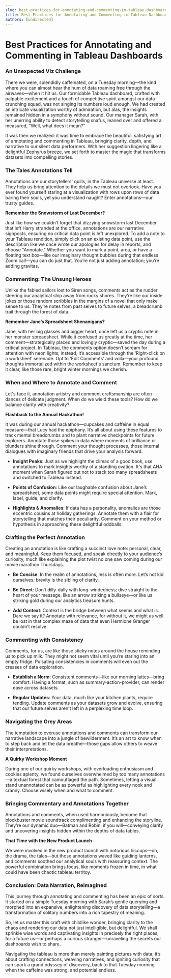 ```yaml
---
slug: best-practices-for-annotating-and-commenting-in-tableau-dashboards
title: Best Practices for Annotating and Commenting in Tableau Dashboards
authors: [undirected]
---
```



# Best Practices for Annotating and Commenting in Tableau Dashboards

### An Unexpected Viz Challenge

There we were, splendidly caffeinated, on a Tuesday morning—the kind where you can almost hear the hum of data roaming free through the airwaves—when it hit us. Our formidable Tableau dashboard, crafted with palpable excitement and a touch of competitive spirit amongst our data-crunching squad, was not singing its numbers loud enough. We had created an intricate visualization worthy of admiration, but alas, the insights remained hidden in a symphony without sound. Our manager Sarah, with her unerring ability to detect storytelling snafus, leaned over and offered a measured, “Well, what does it mean?” 

It was then we realized: it was time to embrace the beautiful, satisfying art of annotating and commenting in Tableau, bringing clarity, depth, and narrative to our silent data performers. With her suggestion lingering like a delightful Zephyrus breeze, we set forth to master the magic that transforms datasets into compelling stories.

### The Tales Annotations Tell

Annotations are our storytellers' quills, in the Tableau universe at least. They help us bring attention to the details we must not overlook. Have you ever found yourself staring at a visualization with rows upon rows of data baring their souls, yet you understand naught? Enter annotations—our trusty guides.

**Remember the Snowstorm of Last December?**

Just like how we couldn’t forget that dizzying snowstorm last December that left Harry stranded at the office, annotations are our narrative signposts, ensuring no critical data point is left unexplored. To add a note to your Tableau rendition, simply click on an existing data point, use the description like we once wrote our apologies for delay in reports, and choose "Annotate." Whether you want to mark a point, area, or have a floating text box—like our imaginary thought bubbles during that endless Zoom call—you can do just that. You’re not just adding annotation; you’re adding gravitas.

### Commenting: The Unsung Heroes

Unlike the fabled sailors lost to Siren songs, comments act as the rudder steering our analytical ship away from rocky shores. They’re like our inside jokes or those random scribbles in the margins of a novel that only make sense to us. They’re notes from past selves to future selves, a breadcrumb trail through the forest of data.

**Remember Jane’s Spreadsheet Shenanigans?**

Jane, with her big glasses and bigger heart, once left us a cryptic note in her monster spreadsheet. While it confused us greatly at the time, her comment—strategically placed and lovingly cryptic—saved the day during a critical project. In Tableau, the comments option doesn’t scream for attention with neon lights; instead, it’s accessible through the ‘Right-click on a worksheet’ serenade. Opt to ‘Edit Comments’ and voilà—your profound thoughts immortalized within the worksheet's sanctum. Remember to keep it clear, like those rare, bright winter mornings we cherish.

### When and Where to Annotate and Comment

Let's face it, annotation artistry and comment craftsmanship are often dances of delicate judgment. When do we wield these tools? How do we balance clarity with creativity?

**Flashback to the Annual Hackathon!**

It was during our annual hackathon—cupcakes and caffeine in equal measure—that Lucy had the epiphany. It’s all about using these features to track mental breadcrumbs and to plant narrative checkpoints for future explorers. Annotate those spikes in data where moments of brilliance or blunders shine through. Comment your thought processes, those internal dialogues with imaginary friends that drive your analysis forward.

- **Insight Peaks**: Just as we highlight the climax of a good book, use annotations to mark insights worthy of a standing ovation. It's that AHA moment when Sarah figured out not to stack too many spreadsheets and switched to Tableau instead.
  
- **Points of Confusion**: Like our laughable confusion about Jane’s spreadsheet, some data points might require special attention. Mark, label, guide, and clarify.

- **Highlights & Anomalies**: If data has a personality, anomalies are those eccentric cousins at holiday gatherings. Annotate them with a flair for storytelling that matches their peculiarity. Comment on your method or hypothesis in approaching these delightful oddballs.

### Crafting the Perfect Annotation

Creating an annotation is like crafting a succinct love note: personal, clear, and meaningful. Keep them focused, and speak directly to your audience’s curiosity, much like explaining the plot twist no one saw coming during our movie marathon Thursdays.

- **Be Concise**: In the realm of annotations, less is often more. Let’s not kid ourselves; brevity is the sibling of clarity.

- **Be Direct**: Don’t dilly-dally with long-windedness; dive straight to the heart of your message, like an arrow striking a bullseye—or like us striking gold during our analytics treasure hunts.

- **Add Context**: Context is the bridge between what seems and what is. Dare we say it? Annotate with relevance, for without it, we might as well be lost in that complex maze of data that even Hermione Granger couldn’t resolve.

### Commenting with Consistency 

Comments, for us, are like those sticky notes around the house reminding us to pick up milk. They might not seem vital until you’re staring into an empty fridge. Pulsating consistencies in comments will even out the creases of data exploration.

- **Establish a Norm**: Consistent comments—like our morning lattes—bring comfort. Having a format, such as summary-action-provider, can render ease across datasets.

- **Regular Updates**: Your data, much like your kitchen plants, require tending. Update comments as your datasets grow and evolve, ensuring that our future selves aren't left in a perplexing time loop.

### Navigating the Grey Areas

The temptation to overuse annotations and comments can transform our narrative landscape into a jungle of bewilderment. It’s an art to know when to step back and let the data breathe—those gaps allow others to weave their interpretations.

**A Quirky Workshop Moment**

During one of our quirky workshops, with overloading enthusiasm and cookies aplenty, we found ourselves overwhelmed by too many annotations—a textual forest that camouflaged the path. Sometimes, letting a visual stand unannotated can be as powerful as highlighting every nook and cranny. Choose wisely when and what to comment.

### Bringing Commentary and Annotations Together

Annotations and comments, when used harmoniously, become that blockbuster movie soundtrack complimenting and enhancing the storyline. They’re our dynamic duo—Batman and Robin, if you will—conveying clarity and uncovering insights hidden within the depths of data tables.

**That Time with the New Product Launch**

We were involved in the new product launch with notorious hiccups—oh, the drama, the tales—but those annotations waved like guiding lanterns, and comments soothed our analytical souls with reassuring context. The powerful combination brings focus, like moments frozen in time, in what could have been chaotic tableau territoy.

### Conclusion: Data Narration, Reimagined

This journey through annotating and commenting has been an epic of sorts. It started on a simple Tuesday morning with Sarah’s gentle querying and morphed into an expansive, enlightening discovery of data storytelling—a transformation of solitary numbers into a rich tapestry of meaning.

So, let us master this craft with childlike wonder, bringing clarity to the chaos and rendering our data not just intelligible, but delightful. We shall sprinkle wise words and captivating insights in precisely the right places, for a future us—or perhaps a curious stranger—unraveling the secrets our dashboards wish to share. 

Navigating the tableau is more than merely painting pictures with data; it’s about crafting connections, weaving narratives, and igniting curiosity that can spark a grand odyssey of discovery, back to that Tuesday morning when the caffeine was strong, and potential endless.